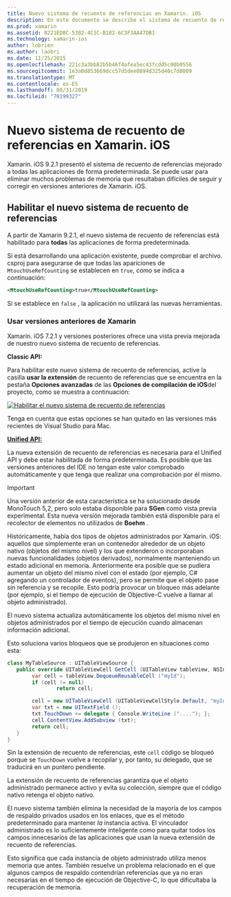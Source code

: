 ```yaml
---
title: Nuevo sistema de recuento de referencias en Xamarin. iOS
description: En este documento se describe el sistema de recuento de referencias mejorado de Xamarin, que está habilitado de forma predeterminada en todas las aplicaciones de Xamarin. iOS.
ms.prod: xamarin
ms.assetid: 0221ED8C-5382-4C1C-B182-6C3F3AA47DB1
ms.technology: xamarin-ios
author: lobrien
ms.author: laobri
ms.date: 11/25/2015
ms.openlocfilehash: 221c3a3bb82b5b46f4afea5ec43fcdd5c00b0556
ms.sourcegitcommit: 1e3a0d853669dcc57d5dee0894d325d40c7d8009
ms.translationtype: MT
ms.contentlocale: es-ES
ms.lasthandoff: 08/31/2019
ms.locfileid: "70199327"
---
```

# <a name="new-reference-counting-system-in-xamarinios"></a>Nuevo sistema de recuento de referencias en Xamarin. iOS

Xamarin. iOS 9.2.1 presentó el sistema de recuento de referencias mejorado a todas las aplicaciones de forma predeterminada. Se puede usar para eliminar muchos problemas de memoria que resultaban difíciles de seguir y corregir en versiones anteriores de Xamarin. iOS.

## <a name="enabling-the-new-reference-counting-system"></a>Habilitar el nuevo sistema de recuento de referencias

A partir de Xamarin 9.2.1, el nuevo sistema de recuento de referencias está habilitado para **todas** las aplicaciones de forma predeterminada.

Si está desarrollando una aplicación existente, puede comprobar el archivo. csproj para asegurarse de que todas las apariciones de `MtouchUseRefCounting` se establecen en `true`, como se indica a continuación:

```xml
<MtouchUseRefCounting>true</MtouchUseRefCounting>
```

Si se establece en `false` , la aplicación no utilizará las nuevas herramientas.

### <a name="using-older-versions-of-xamarin"></a>Usar versiones anteriores de Xamarin

Xamarin. iOS 7.2.1 y versiones posteriores ofrece una vista previa mejorada de nuestro nuevo sistema de recuento de referencias.

**Classic API:**

Para habilitar este nuevo sistema de recuento de referencias, active la casilla **usar la extensión** de recuento de referencias que se encuentra en la pestaña **Opciones avanzadas** de las **Opciones de compilación de iOS**del proyecto, como se muestra a continuación: 

[![](newrefcount-images/image1.png "Habilitar el nuevo sistema de recuento de referencias")](newrefcount-images/image1.png#lightbox)

Tenga en cuenta que estas opciones se han quitado en las versiones más recientes de Visual Studio para Mac.

 **[Unified API:](~/cross-platform/macios/unified/index.md)**

 La nueva extensión de recuento de referencias es necesaria para el Unified API y debe estar habilitada de forma predeterminada. Es posible que las versiones anteriores del IDE no tengan este valor comprobado automáticamente y que tenga que realizar una comprobación por él mismo.


> [!IMPORTANT]
> Una versión anterior de esta característica se ha solucionado desde MonoTouch 5,2, pero solo estaba disponible para **SGen** como vista previa experimental. Esta nueva versión mejorada también está disponible para el recolector de elementos no utilizados de **Boehm** .


Históricamente, había dos tipos de objetos administrados por Xamarin. iOS: aquellos que simplemente eran un contenedor alrededor de un objeto nativo (objetos del mismo nivel) y los que extenderon o incorporaban nuevas funcionalidades (objetos derivados), normalmente manteniendo un estado adicional en memoria. Anteriormente era posible que se pudiera aumentar un objeto del mismo nivel con el estado (por ejemplo, C# agregando un controlador de eventos), pero se permite que el objeto pase sin referencia y se recopile. Esto podría provocar un bloqueo más adelante (por ejemplo, si el tiempo de ejecución de Objective-C vuelve a llamar al objeto administrado).

El nuevo sistema actualiza automáticamente los objetos del mismo nivel en objetos administrados por el tiempo de ejecución cuando almacenan información adicional.

Esto soluciona varios bloqueos que se produjeron en situaciones como esta:

```csharp
class MyTableSource : UITableViewSource {
   public override UITableViewCell GetCell (UITableView tableView, NSIndexPath indexPath) {
        var cell = tableView.DequeueReusableCell ("myId");
        if (cell != null)
                return cell;

        cell = new UITableViewCell (UITableViewCellStyle.Default, "myId");
        var txt = new UITextField ();
        txt.TouchDown += delegate { Console.WriteLine ("...."); };
        cell.ContentView.AddSubview (txt);
        return cell;
   }
}
```

Sin la extensión de recuento de referencias, este `cell` código se bloqueó porque se `TouchDown` vuelve a recopilar y, por tanto, su delegado, que se traducirá en un puntero pendiente.

La extensión de recuento de referencias garantiza que el objeto administrado permanece activo y evita su colección, siempre que el código nativo retenga el objeto nativo.

El nuevo sistema también elimina la necesidad de la mayoría de los campos de respaldo privados usados en los enlaces, que es el método predeterminado para mantener *la* instancia activa. El vinculador administrado es lo suficientemente inteligente como para quitar todos los campos innecesarios de las aplicaciones que usan la nueva extensión de recuento de referencias.

Esto significa que cada instancia de objeto administrado utiliza menos memoria que antes. También resuelve un problema relacionado en el que algunos campos de respaldo contendrían referencias que ya no eran necesarias en el tiempo de ejecución de Objective-C, lo que dificultaba la recuperación de memoria.
